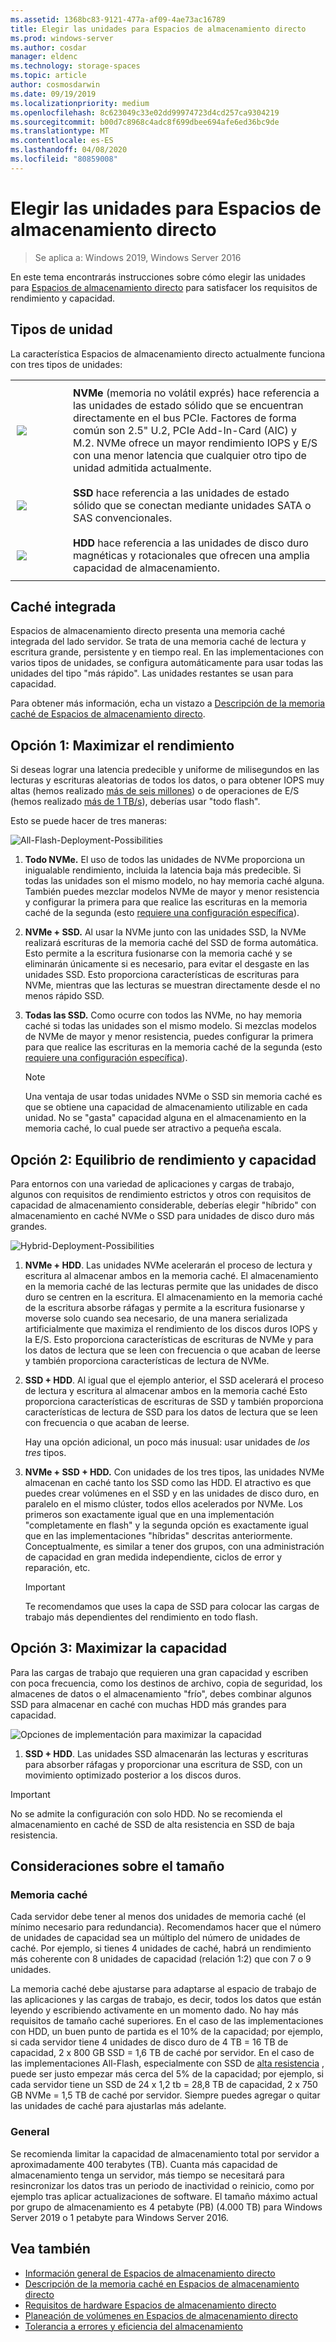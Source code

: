 ```yaml
---
ms.assetid: 1368bc83-9121-477a-af09-4ae73ac16789
title: Elegir las unidades para Espacios de almacenamiento directo
ms.prod: windows-server
ms.author: cosdar
manager: eldenc
ms.technology: storage-spaces
ms.topic: article
author: cosmosdarwin
ms.date: 09/19/2019
ms.localizationpriority: medium
ms.openlocfilehash: 8c623049c33e02dd99974723d4cd257ca9304219
ms.sourcegitcommit: b00d7c8968c4adc8f699dbee694afe6ed36bc9de
ms.translationtype: MT
ms.contentlocale: es-ES
ms.lasthandoff: 04/08/2020
ms.locfileid: "80859008"
---
```

# <a name="choosing-drives-for-storage-spaces-direct"></a>Elegir las unidades para Espacios de almacenamiento directo

>Se aplica a: Windows 2019, Windows Server 2016

En este tema encontrarás instrucciones sobre cómo elegir las unidades para [Espacios de almacenamiento directo](storage-spaces-direct-overview.md) para satisfacer los requisitos de rendimiento y capacidad.

## <a name="drive-types"></a>Tipos de unidad

La característica Espacios de almacenamiento directo actualmente funciona con tres tipos de unidades:

<table>
    <tr style="border: 0;">
        <td style="padding: 10px; border: 0; width:70px">
            <img src="media/understand-the-cache/NVMe-100px.png">
        </td>
        <td style="padding: 10px; border: 0;" valign="middle">
            <b>NVMe</b> (memoria no volátil exprés) hace referencia a las unidades de estado sólido que se encuentran directamente en el bus PCIe. Factores de forma común son 2.5" U.2, PCIe Add-In-Card (AIC) y M.2. NVMe ofrece un mayor rendimiento IOPS y E/S con una menor latencia que cualquier otro tipo de unidad admitida actualmente.
        </td>
    </tr>
    <tr style="border: 0;">
        <td style="padding: 10px; border: 0; width:70px" >
            <img src="media/understand-the-cache/SSD-100px.png">
        </td>
        <td style="padding: 10px; border: 0;" valign="middle">
            <b>SSD</b> hace referencia a las unidades de estado sólido que se conectan mediante unidades SATA o SAS convencionales.
        </td>
    </tr>
    <tr style="border: 0;">
        <td style="padding: 10px; border: 0; width:70px">
            <img src="media/understand-the-cache/HDD-100px.png">
        </td>
        <td style="padding: 10px; border: 0;" valign="middle">
            <b>HDD</b> hace referencia a las unidades de disco duro magnéticas y rotacionales que ofrecen una amplia capacidad de almacenamiento.
        </td>
    </tr>
</table>

## <a name="built-in-cache"></a>Caché integrada

Espacios de almacenamiento directo presenta una memoria caché integrada del lado servidor. Se trata de una memoria caché de lectura y escritura grande, persistente y en tiempo real. En las implementaciones con varios tipos de unidades, se configura automáticamente para usar todas las unidades del tipo "más rápido". Las unidades restantes se usan para capacidad.

Para obtener más información, echa un vistazo a [Descripción de la memoria caché de Espacios de almacenamiento directo](understand-the-cache.md).

## <a name="option-1--maximizing-performance"></a>Opción 1: Maximizar el rendimiento

Si deseas lograr una latencia predecible y uniforme de milisegundos en las lecturas y escrituras aleatorias de todos los datos, o para obtener IOPS muy altas (hemos realizado [más de seis millones](https://www.youtube.com/watch?v=0LviCzsudGY&t=28m)) o de operaciones de E/S (hemos realizado [más de 1 TB/s](https://www.youtube.com/watch?v=-LK2ViRGbWs&t=16m50s)), deberías usar "todo flash".

Esto se puede hacer de tres maneras:

![All-Flash-Deployment-Possibilities](media/choosing-drives-and-resiliency-types/All-Flash-Deployment-Possibilities.png)

1. **Todo NVMe.** El uso de todos las unidades de NVMe proporciona un inigualable rendimiento, incluida la latencia baja más predecible. Si todas las unidades son el mismo modelo, no hay memoria caché alguna. También puedes mezclar modelos NVMe de mayor y menor resistencia y configurar la primera para que realice las escrituras en la memoria caché de la segunda (esto [requiere una configuración específica](understand-the-cache.md#manual-configuration)).

2. **NVMe + SSD.** Al usar la NVMe junto con las unidades SSD, la NVMe realizará escrituras de la memoria caché del SSD de forma automática. Esto permite a la escritura fusionarse con la memoria caché y se eliminarán únicamente si es necesario, para evitar el desgaste en las unidades SSD. Esto proporciona características de escrituras para NVMe, mientras que las lecturas se muestran directamente desde el no menos rápido SSD.

3. **Todas las SSD.** Como ocurre con todos las NVMe, no hay memoria caché si todas las unidades son el mismo modelo. Si mezclas modelos de NVMe de mayor y menor resistencia, puedes configurar la primera para que realice las escrituras en la memoria caché de la segunda (esto [requiere una configuración específica](understand-the-cache.md#manual-configuration)).

   >[!NOTE]
   > Una ventaja de usar todas unidades NVMe o SSD sin memoria caché es que se obtiene una capacidad de almacenamiento utilizable en cada unidad. No se "gasta" capacidad alguna en el almacenamiento en la memoria caché, lo cual puede ser atractivo a pequeña escala.

## <a name="option-2--balancing-performance-and-capacity"></a>Opción 2: Equilibrio de rendimiento y capacidad

Para entornos con una variedad de aplicaciones y cargas de trabajo, algunos con requisitos de rendimiento estrictos y otros con requisitos de capacidad de almacenamiento considerable, deberías elegir "híbrido" con almacenamiento en caché NVMe o SSD para unidades de disco duro más grandes.

![Hybrid-Deployment-Possibilities](media/choosing-drives-and-resiliency-types/Hybrid-Deployment-Possibilities.png)

1. **NVMe + HDD**. Las unidades NVMe acelerarán el proceso de lectura y escritura al almacenar ambos en la memoria caché. El almacenamiento en la memoria caché de las lecturas permite que las unidades de disco duro se centren en la escritura. El almacenamiento en la memoria caché de la escritura absorbe ráfagas y permite a la escritura fusionarse y moverse solo cuando sea necesario, de una manera serializada artificialmente que maximiza el rendimiento de los discos duros IOPS y la E/S. Esto proporciona características de escrituras de NVMe y para los datos de lectura que se leen con frecuencia o que acaban de leerse y también proporciona características de lectura de NVMe.

2. **SSD + HDD**. Al igual que el ejemplo anterior, el SSD acelerará el proceso de lectura y escritura al almacenar ambos en la memoria caché Esto proporciona características de escrituras de SSD y también proporciona características de lectura de SSD para los datos de lectura que se leen con frecuencia o que acaban de leerse.

    Hay una opción adicional, un poco más inusual: usar unidades de *los tres* tipos.

3. **NVMe + SSD + HDD.** Con unidades de los tres tipos, las unidades NVMe almacenan en caché tanto los SSD como las HDD. El atractivo es que puedes crear volúmenes en el SSD y en las unidades de disco duro, en paralelo en el mismo clúster, todos ellos acelerados por NVMe. Los primeros son exactamente igual que en una implementación "completamente en flash" y la segunda opción es exactamente igual que en las implementaciones "híbridas" descritas anteriormente. Conceptualmente, es similar a tener dos grupos, con una administración de capacidad en gran medida independiente, ciclos de error y reparación, etc.

   >[!IMPORTANT]
   > Te recomendamos que uses la capa de SSD para colocar las cargas de trabajo más dependientes del rendimiento en todo flash.

## <a name="option-3--maximizing-capacity"></a>Opción 3: Maximizar la capacidad

Para las cargas de trabajo que requieren una gran capacidad y escriben con poca frecuencia, como los destinos de archivo, copia de seguridad, los almacenes de datos o el almacenamiento "frío", debes combinar algunos SSD para almacenar en caché con muchas HDD más grandes para capacidad.

![Opciones de implementación para maximizar la capacidad](media/choosing-drives-and-resiliency-types/maximizing-capacity.png)

1. **SSD + HDD**. Las unidades SSD almacenarán las lecturas y escrituras para absorber ráfagas y proporcionar una escritura de SSD, con un movimiento optimizado posterior a los discos duros.

>[!IMPORTANT]
>No se admite la configuración con solo HDD. No se recomienda el almacenamiento en caché de SSD de alta resistencia en SSD de baja resistencia.

## <a name="sizing-considerations"></a>Consideraciones sobre el tamaño

### <a name="cache"></a>Memoria caché

Cada servidor debe tener al menos dos unidades de memoria caché (el mínimo necesario para redundancia). Recomendamos hacer que el número de unidades de capacidad sea un múltiplo del número de unidades de caché. Por ejemplo, si tienes 4 unidades de caché, habrá un rendimiento más coherente con 8 unidades de capacidad (relación 1:2) que con 7 o 9 unidades.

La memoria caché debe ajustarse para adaptarse al espacio de trabajo de las aplicaciones y las cargas de trabajo, es decir, todos los datos que están leyendo y escribiendo activamente en un momento dado. No hay más requisitos de tamaño caché superiores. En el caso de las implementaciones con HDD, un buen punto de partida es el 10% de la capacidad; por ejemplo, si cada servidor tiene 4 unidades de disco duro de 4 TB = 16 TB de capacidad, 2 x 800 GB SSD = 1,6 TB de caché por servidor. En el caso de las implementaciones All-Flash, especialmente con SSD de [alta resistencia](https://blogs.technet.microsoft.com/filecab/2017/08/11/understanding-dwpd-tbw/) , puede ser justo empezar más cerca del 5% de la capacidad; por ejemplo, si cada servidor tiene un SSD de 24 x 1,2 tb = 28,8 TB de capacidad, 2 x 750 GB NVMe = 1,5 TB de caché por servidor. Siempre puedes agregar o quitar las unidades de caché para ajustarlas más adelante.

### <a name="general"></a>General

Se recomienda limitar la capacidad de almacenamiento total por servidor a aproximadamente 400 terabytes (TB). Cuanta más capacidad de almacenamiento tenga un servidor, más tiempo se necesitará para resincronizar los datos tras un periodo de inactividad o reinicio, como por ejemplo tras aplicar actualizaciones de software. El tamaño máximo actual por grupo de almacenamiento es 4 petabyte (PB) (4.000 TB) para Windows Server 2019 o 1 petabyte para Windows Server 2016.

## <a name="see-also"></a>Vea también

- [Información general de Espacios de almacenamiento directo](storage-spaces-direct-overview.md)
- [Descripción de la memoria caché en Espacios de almacenamiento directo](understand-the-cache.md)
- [Requisitos de hardware Espacios de almacenamiento directo](storage-spaces-direct-hardware-requirements.md)
- [Planeación de volúmenes en Espacios de almacenamiento directo](plan-volumes.md)
- [Tolerancia a errores y eficiencia del almacenamiento](storage-spaces-fault-tolerance.md)
